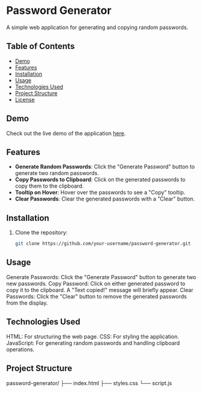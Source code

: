 # Password Generator

A simple web application for generating and copying random passwords.

## Table of Contents

- [Demo](#demo)
- [Features](#features)
- [Installation](#installation)
- [Usage](#usage)
- [Technologies Used](#technologies-used)
- [Project Structure](#project-structure)
- [License](#license)

## Demo

Check out the live demo of the application [here](https://your-live-demo-link.com).

## Features

- **Generate Random Passwords**: Click the "Generate Password" button to generate two random passwords.
- **Copy Passwords to Clipboard**: Click on the generated passwords to copy them to the clipboard.
- **Tooltip on Hover**: Hover over the passwords to see a "Copy" tooltip.
- **Clear Passwords**: Clear the generated passwords with a "Clear" button.

## Installation

1. Clone the repository:

   ```bash
   git clone https://github.com/your-username/password-generator.git
   ```

## Usage

Generate Passwords: Click the "Generate Password" button to generate two new passwords.
Copy Password: Click on either generated password to copy it to the clipboard. A "Text copied!" message will briefly appear.
Clear Passwords: Click the "Clear" button to remove the generated passwords from the display.

## Technologies Used

HTML: For structuring the web page.
CSS: For styling the application.
JavaScript: For generating random passwords and handling clipboard operations.

## Project Structure

password-generator/
├── index.html
├── styles.css
└── script.js
